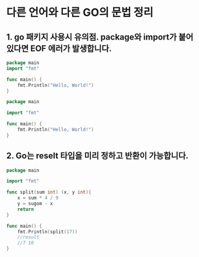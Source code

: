 # 다른 언어와 다른 GO의 문법 정리

## 1. go 패키지 사용시 유의점. package와 import가 붙어 있다면 EOF 에러가 발생합니다.
```go
package main
import "fmt"

func main() {
    fmt.Println("Hello, World!")
}

```

```go
package main

import "fmt"

func main() {
    fmt.Println("Hello, World!")
}

```

## 2. Go는 reselt 타입을 미리 정하고 반환이 가능합니다.

```go
package main

import "fmt"

func split(sum int) (x, y int){
	x = sum * 4 / 9
	y = sugom - x
	return
}

func main() {
	fmt.Println(split(17))
	//result
	//7 10
}
```

